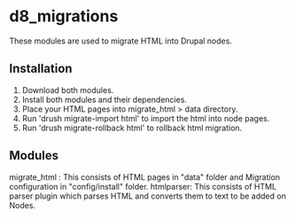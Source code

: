 # d8_migrations
These modules are used to migrate HTML into Drupal nodes.

Installation
------------------------------------------------------------------------------------
1) Download both modules.
2) Install both modules and their dependencies.
3) Place your HTML pages into migrate_html > data directory.
4) Run 'drush migrate-import html' to import the html into node pages.
5) Run 'drush migrate-rollback html' to rollback html migration.

Modules
------------------------------------------------------------------------------------
migrate_html : This consists of HTML pages in "data" folder and Migration configuration in "config/install" folder.
htmlparser: This consists of HTML parser plugin which parses HTML and converts them to text to be added on Nodes.
